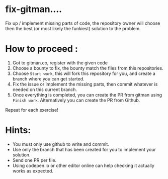 # fix-gitman....

Fix up / implement missing parts of code, the repository owner will choose then the best (or most likely the funkiest) solution to the problem.

# How to proceed :

1. Got to gitman.co, register with the given code
2. Choose a bounty to fix, the bounty match the files from this repositories.
3. Choose `Start work`, this will fork this repository for you, and create a branch where you can get started.
4. Fix the issue or implement the missing parts, then commit whatever is needed on this current branch.
5. Once everything is completed, you can create the PR from gitman using `Finish work`. Alternatively you can create the PR from Github.


Repeat for each exercise!

# Hints:

- You must only use github to write and commit.
- Use only the branch that has been created for you to implement your solution.
- Send one PR per file.
- Using codepen.io or other editor online can help checking it actually works as expected.


